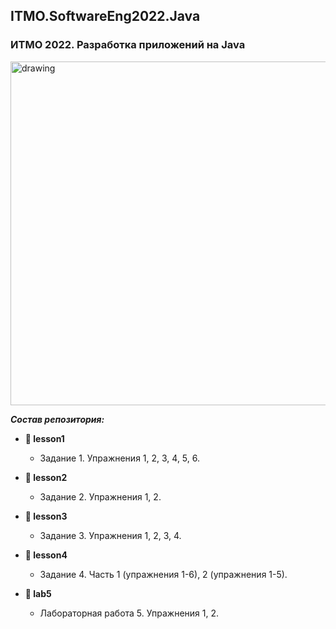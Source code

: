 ## ITMO.SoftwareEng2022.Java
### ИТМО 2022. Разработка приложений на Java
<img src="https://ie.wampi.ru/2022/10/19/Java.png" alt="drawing" width="550"/>


***Состав репозитория:***

+ <strong> &#128194; lesson1 </strong>

  * Задание 1. Упражнения 1, 2, 3, 4, 5, 6.
 
+ <strong> &#128194; lesson2 </strong>

  * Задание 2. Упражнения 1, 2.

+ <strong> &#128194; lesson3 </strong>

  * Задание 3. Упражнения 1, 2, 3, 4.

+ <strong> &#128194; lesson4 </strong>

  * Задание 4. Часть 1 (упражнения 1-6), 2 (упражнения 1-5).
  
+ <strong> &#128194; lab5 </strong>

  * Лабораторная работа 5. Упражнения 1, 2.

